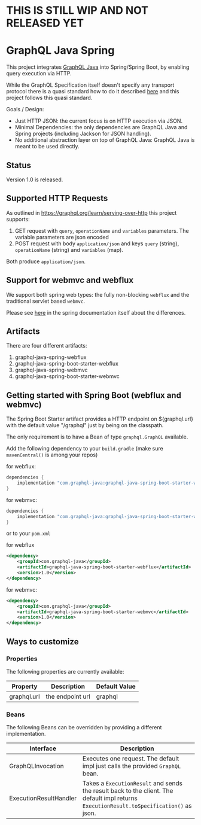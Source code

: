 # THIS IS STILL WIP AND NOT RELEASED YET
# GraphQL Java Spring


This project integrates [GraphQL Java](https://github.com/graphql-java/graphql-java) into Spring/Spring Boot, by enabling query execution via HTTP.

While the GraphQL Specification itself doesn't specify any transport protocol there is a quasi standard how to do it described 
[here](https://graphql.org/learn/serving-over-http/) and this project follows this quasi standard.

Goals / Design:

- Just HTTP JSON: the current focus is on HTTP execution via JSON.
- Minimal Dependencies: the only dependencies are GraphQL Java and Spring projects (including Jackson for JSON handling).
- No additional abstraction layer on top of GraphQL Java: GraphQL Java is meant to be used directly. 

## Status

Version 1.0 is released.

## Supported HTTP Requests

As outlined in https://graphql.org/learn/serving-over-http this project supports:

1. GET request with `query`, `operationName` and `variables` parameters. The variable parameters are json encoded
2. POST request with body `application/json` and keys `query` (string), `operationName` (string) and `variables` (map).

Both produce `application/json`.

## Support for webmvc and webflux

We support both spring web types: the fully non-blocking `webflux` and the traditional servlet based `webmvc`.

Please see [here](https://docs.spring.io/spring/docs/current/spring-framework-reference/web-reactive.html#webflux-framework-choice) in 
the spring documentation itself about the differences.



## Artifacts

There are four different artifacts:

1. graphql-java-spring-webflux 
2. graphql-java-spring-boot-starter-webflux
3. graphql-java-spring-webmvc
4. graphql-java-spring-boot-starter-webmvc 



## Getting started with Spring Boot (webflux and webmvc)

The Spring Boot Starter artifact provides a HTTP endpoint on ${graphql.url} with the default value "/graphql" just by being on the classpath.

The only requirement is to have a Bean of type `graphql.GraphQL` available.

Add the following dependency to your `build.gradle` (make sure `mavenCentral()` is among your repos)

for webflux:
```groovy
dependencies {
    implementation "com.graphql-java:graphql-java-spring-boot-starter-webflux:1.0"
}
```

for webmvc:
```groovy
dependencies {
    implementation "com.graphql-java:graphql-java-spring-boot-starter-webmvc:1.0"
}
```

or to your `pom.xml`

for webflux
```xml
<dependency>
    <groupId>com.graphql-java</groupId>
    <artifactId>graphql-java-spring-boot-starter-webflux</artifactId>
    <version>1.0</version>
</dependency>

```

for webmvc:
```xml
<dependency>
    <groupId>com.graphql-java</groupId>
    <artifactId>graphql-java-spring-boot-starter-webmvc</artifactId>
    <version>1.0</version>
</dependency>

```

## Ways to customize   


### Properties

The following properties are currently available:

| Property | Description | Default Value |
| --- | --- | --- |
| graphql.url | the endpoint url | graphql |


### Beans

The following Beans can be overridden by providing a different implementation. 

| Interface | Description | 
| --- | --- | 
| GraphQLInvocation | Executes one request. The default impl just calls the provided `GraphQL` bean.|
| ExecutionResultHandler | Takes a `ExecutionResult` and sends the result back to the client. The default impl returns `ExecutionResult.toSpecification()` as json. |




